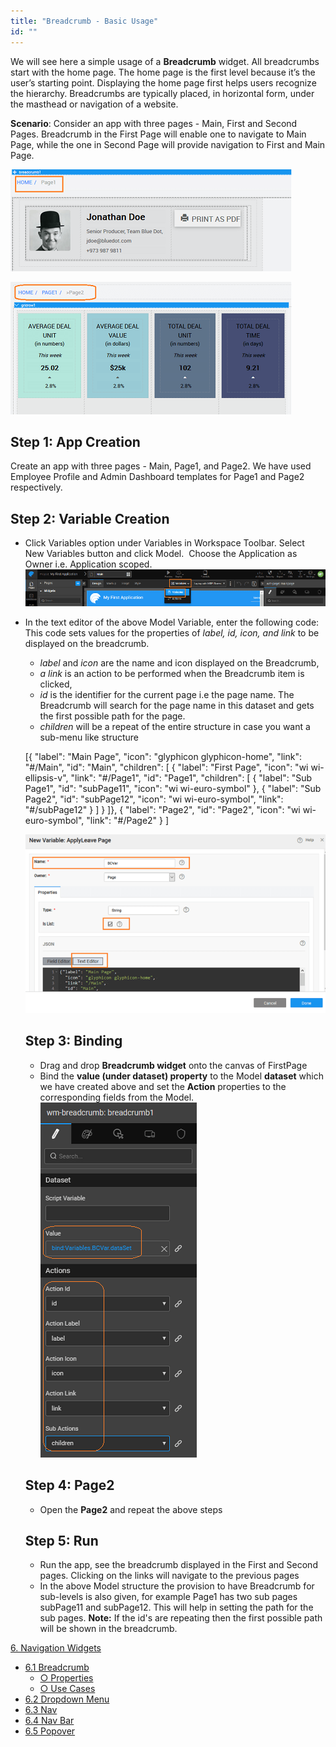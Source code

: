```yaml
---
title: "Breadcrumb - Basic Usage"
id: ""
---
```


We will see here a simple usage of a **Breadcrumb** widget. All breadcrumbs start with the home page. The home page is the first level because it’s the user’s starting point. Displaying the home page first helps users recognize the hierarchy. Breadcrumbs are typically placed, in horizontal form, under the masthead or navigation of a website.

**Scenario**: Consider an app with three pages - Main, First and Second Pages. Breadcrumb in the First Page will enable one to navigate to Main Page, while the one in Second Page will provide navigation to First and Main Page.

[![](../../../assets/bc_run1.png)](../../../assets/bc_run1.png)

[![](../../../assets/bc_run2.png)](../../../assets/bc_run2.png)

## Step 1: App Creation

Create an app with three pages - Main, Page1, and Page2. We have used Employee Profile and Admin Dashboard templates for Page1 and Page2 respectively.

## Step 2: Variable Creation

- Click Variables option under Variables in Workspace Toolbar. Select New Variables button and click Model.  Choose the Application as Owner i.e. Application scoped. [![](../../../assets/Var_create.png)](../../../assets/Var_create.png)
- In the text editor of the above Model Variable, enter the following code: This code sets values for the properties of _label, id, icon, and link_ to be displayed on the breadcrumb.
    
    - _label_ and _icon_ are the name and icon displayed on the Breadcrumb,
    - _a link_ is an action to be performed when the Breadcrumb item is clicked,
    - _id_ is the identifier for the current page i.e the page name. The Breadcrumb will search for the page name in this dataset and gets the first possible path for the page.
    - _children_ will be a repeat of the entire structure in case you want a sub-menu like structure
    
    \[{
      "label": "Main Page",
      "icon": "glyphicon glyphicon-home",
      "link": "#/Main",
      "id": "Main",
      "children": \[
        {
          "label": "First Page",
          "icon": "wi wi-ellipsis-v",
          "link": "#/Page1",
          "id": "Page1",
          "children": \[
            {
              "label": "Sub Page1",
              "id": "subPage11",
              "icon": "wi wi-euro-symbol"
            },
            {
              "label": "Sub Page2",
              "id": "subPage12",
              "icon": "wi wi-euro-symbol",
              "link": "#/subPage12"
            }
          \]
        }
        \]},
        {
          "label": "Page2",
          "id": "Page2",
          "icon": "wi wi-euro-symbol",
          "link": "#/Page2"
        }
      \]
    
    [![](../../../assets/bc_var.png)](../../../assets/bc_var.png)
    
    ## Step 3: Binding
    
    - Drag and drop **Breadcrumb widget** onto the canvas of FirstPage
    - Bind the **value (under dataset) property** to the Model **dataset** which we have created above and set the **Action** properties to the corresponding fields from the Model. [![](../../../assets/bc_props.png)](../../../assets/bc_props.png)
    
    ## Step 4: Page2
    
    - Open the **Page2** and repeat the above steps
    
    ## Step 5: Run
    
    - Run the app, see the breadcrumb displayed in the First and Second pages. Clicking on the links will navigate to the previous pages
    - In the above Model structure the provision to have Breadcrumb for sub-levels is also given, for example Page1 has two sub pages subPage11 and subPage12. This will help in setting the path for the sub pages. **Note:** If the id's are repeating then the first possible path will be shown in the breadcrumb.

[6\. Navigation Widgets](/learn/app-development/widgets/widget-library/#nav-widgets)

- [6.1 Breadcrumb](/learn/app-development/widgets/navigation/breadcrumb/)
    - [○ Properties](/learn/app-development/widgets/navigation/breadcrumb/#properties)
    - [○ Use Cases](/learn/app-development/widgets/navigation/breadcrumb-use-cases/)
- [6.2 Dropdown Menu](/learn/app-development/widgets/navigation/dropdown-menu/)
- [6.3 Nav](/learn/app-development/widgets/navigation/nav/)
- [6.4 Nav Bar](/learn/app-development/widgets/navigation/nav-bar/)
- [6.5 Popover](/learn/app-development/widgets/navigation/popover/)
